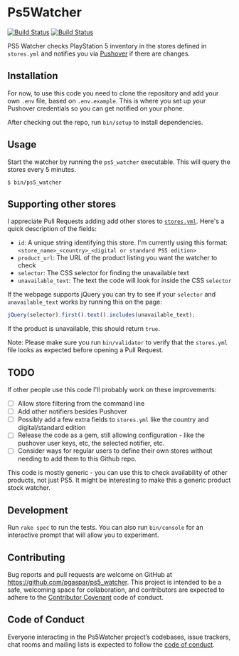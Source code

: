 # Ps5Watcher

[![Build Status](https://github.com/pgaspar/ps5_watcher/workflows/validate-stores/badge.svg)](https://github.com/pgaspar/ps5_watcher/actions)
[![Build Status](https://github.com/pgaspar/ps5_watcher/workflows/ci/badge.svg)](https://github.com/pgaspar/ps5_watcher/actions)

PS5 Watcher checks PlayStation 5 inventory in the stores defined in `stores.yml` and notifies you via [Pushover](https://pushover.net) if there are changes.

## Installation

For now, to use this code you need to clone the repository and add your own `.env` file, based on `.env.example`. This is where you set up your Pushover credentials so you can get notified on your phone.

After checking out the repo, run `bin/setup` to install dependencies.

## Usage

Start the watcher by running the `ps5_watcher` executable. This will query the stores every 5 minutes.

    $ bin/ps5_watcher

## Supporting other stores

I appreciate Pull Requests adding add other stores to [`stores.yml`](https://github.com/pgaspar/ps5_watcher/blob/main/stores.yml). Here's a quick description of the fields:

- `id`: A unique string identifying this store. I'm currently using this format: `<store_name>_<country>_<digital or standard PS5 edition>`
- `product_url`: The URL of the product listing you want the watcher to check
- `selector`: The CSS selector for finding the unavailable text
- `unavailable_text`: The text the code will look for inside the CSS `selector`

If the webpage supports jQuery you can try to see if your `selector` and `unavailable_text` works by running this on the page:

```javascript
jQuery(selector).first().text().includes(unavailable_text);
```

If the product is unavailable, this should return `true`.

Note: Please make sure you run `bin/validator` to verify that the `stores.yml` file looks as expected before opening a Pull Request.

## TODO

If other people use this code I'll probably work on these improvements:

- [ ] Allow store filtering from the command line
- [ ] Add other notifiers besides Pushover
- [ ] Possibly add a few extra fields to `stores.yml` like the country and digital/standard edition
- [ ] Release the code as a gem, still allowing configuration - like the pushover user keys, etc, the selected notifier, etc.
- [ ] Consider ways for regular users to define their own stores without needing to add them to this Github repo.

This code is mostly generic - you can use this to check availability of other products, not just PS5. It might be interesting to make this a generic product stock watcher.

## Development

Run `rake spec` to run the tests. You can also run `bin/console` for an interactive prompt that will allow you to experiment.

## Contributing

Bug reports and pull requests are welcome on GitHub at https://github.com/pgaspar/ps5_watcher. This project is intended to be a safe, welcoming space for collaboration, and contributors are expected to adhere to the [Contributor Covenant](http://contributor-covenant.org) code of conduct.

## Code of Conduct

Everyone interacting in the Ps5Watcher project’s codebases, issue trackers, chat rooms and mailing lists is expected to follow the [code of conduct](https://github.com/pgaspar/ps5_watcher/blob/main/CODE_OF_CONDUCT.md).

